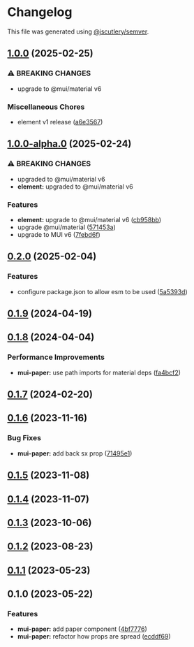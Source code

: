 # Changelog

This file was generated using [@jscutlery/semver](https://github.com/jscutlery/semver).

## [1.0.0](https://github.com/Availity/element/compare/@availity/mui-paper@1.0.0-alpha.0...@availity/mui-paper@1.0.0) (2025-02-25)


### ⚠ BREAKING CHANGES

* upgrade to @mui/material v6

### Miscellaneous Chores

* element v1 release ([a6e3567](https://github.com/Availity/element/commit/a6e35671185b9f13d25c7a39c4488ecb8774633e))

## [1.0.0-alpha.0](https://github.com/Availity/element/compare/@availity/mui-paper@0.2.0...@availity/mui-paper@1.0.0-alpha.0) (2025-02-24)


### ⚠ BREAKING CHANGES

* upgraded to @mui/material v6
* **element:** upgraded to @mui/material v6

### Features

* **element:** upgrade to @mui/material v6 ([cb958bb](https://github.com/Availity/element/commit/cb958bba99a4f1ee6dab323f0ff54b69e6fd3493))
* upgrade @mui/material ([571453a](https://github.com/Availity/element/commit/571453a34b21c344594ab4c03bc497d19aba942b))
* upgrade to MUI v6 ([7febd6f](https://github.com/Availity/element/commit/7febd6fd4fd58e87e1c97a832cea3b4595a35d58))

## [0.2.0](https://github.com/Availity/element/compare/@availity/mui-paper@0.1.9...@availity/mui-paper@0.2.0) (2025-02-04)


### Features

* configure package.json to allow esm to be used ([5a5393d](https://github.com/Availity/element/commit/5a5393de761f52608e714dd94a05106937dd95db))

## [0.1.9](https://github.com/Availity/element/compare/@availity/mui-paper@0.1.8...@availity/mui-paper@0.1.9) (2024-04-19)

## [0.1.8](https://github.com/Availity/element/compare/@availity/mui-paper@0.1.7...@availity/mui-paper@0.1.8) (2024-04-04)


### Performance Improvements

* **mui-paper:** use path imports for material deps ([fa4bcf2](https://github.com/Availity/element/commit/fa4bcf27a1f0946593f71634fe2ba0408c5729cb))

## [0.1.7](https://github.com/Availity/element/compare/@availity/mui-paper@0.1.6...@availity/mui-paper@0.1.7) (2024-02-20)

## [0.1.6](https://github.com/Availity/element/compare/@availity/mui-paper@0.1.5...@availity/mui-paper@0.1.6) (2023-11-16)

### Bug Fixes

- **mui-paper:** add back sx prop ([71495e1](https://github.com/Availity/element/commit/71495e1855ddfcc5f7c5c7f4bb2c98fbe37d5252))

## [0.1.5](https://github.com/Availity/element/compare/@availity/mui-paper@0.1.4...@availity/mui-paper@0.1.5) (2023-11-08)

## [0.1.4](https://github.com/Availity/element/compare/@availity/mui-paper@0.1.3...@availity/mui-paper@0.1.4) (2023-11-07)

## [0.1.3](https://github.com/Availity/element/compare/@availity/mui-paper@0.1.2...@availity/mui-paper@0.1.3) (2023-10-06)

## [0.1.2](https://github.com/Availity/element/compare/@availity/mui-paper@0.1.1...@availity/mui-paper@0.1.2) (2023-08-23)

## [0.1.1](https://github.com/Availity/element/compare/@availity/mui-paper@0.1.0...@availity/mui-paper@0.1.1) (2023-05-23)

## 0.1.0 (2023-05-22)

### Features

- **mui-paper:** add paper component ([4bf7776](https://github.com/Availity/element/commit/4bf7776a0f19e3566983e176901233a6292fa745))
- **mui-paper:** refactor how props are spread ([ecddf69](https://github.com/Availity/element/commit/ecddf6908fdb69418705cb854aa84c419de3ee55))
